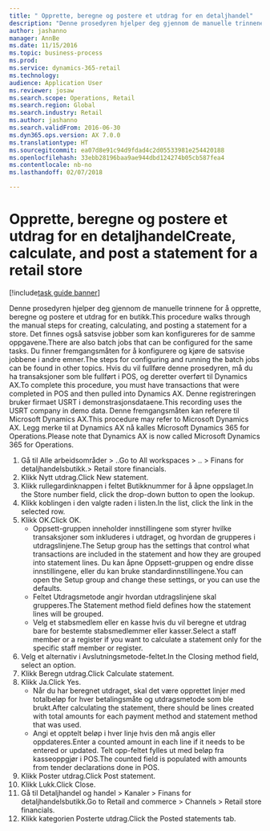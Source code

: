 ```yaml
--- 
title: " Opprette, beregne og postere et utdrag for en detaljhandel"
description: "Denne prosedyren hjelper deg gjennom de manuelle trinnene for å opprette, beregne og postere et utdrag for en butikk."
author: jashanno
manager: AnnBe
ms.date: 11/15/2016
ms.topic: business-process
ms.prod: 
ms.service: dynamics-365-retail
ms.technology: 
audience: Application User
ms.reviewer: josaw
ms.search.scope: Operations, Retail
ms.search.region: Global
ms.search.industry: Retail
ms.author: jashanno
ms.search.validFrom: 2016-06-30
ms.dyn365.ops.version: AX 7.0.0
ms.translationtype: HT
ms.sourcegitcommit: ea07d8e91c94d9fdad4c2d05533981e254420188
ms.openlocfilehash: 33ebb28196baa9ae944dbd124274b05cb587fea4
ms.contentlocale: nb-no
ms.lasthandoff: 02/07/2018

---
```

# <a name="create-calculate-and-post-a-statement-for-a-retail-store"></a><span data-ttu-id="05ec5-103"> Opprette, beregne og postere et utdrag for en detaljhandel</span><span class="sxs-lookup"><span data-stu-id="05ec5-103">Create, calculate, and post a statement for a retail store</span></span>

[!include[task guide banner](../includes/task-guide-banner.md)]

<span data-ttu-id="05ec5-104">Denne prosedyren hjelper deg gjennom de manuelle trinnene for å opprette, beregne og postere et utdrag for en butikk.</span><span class="sxs-lookup"><span data-stu-id="05ec5-104">This procedure walks through the manual steps for creating, calculating, and posting a statement for a store.</span></span> <span data-ttu-id="05ec5-105">Det finnes også satsvise jobber som kan konfigureres for de samme oppgavene.</span><span class="sxs-lookup"><span data-stu-id="05ec5-105">There are also batch jobs that can be configured for the same tasks.</span></span> <span data-ttu-id="05ec5-106">Du finner fremgangsmåten for å konfigurere og kjøre de satsvise jobbene i andre emner.</span><span class="sxs-lookup"><span data-stu-id="05ec5-106">The steps for configuring and running the batch jobs can be found in other topics.</span></span> <span data-ttu-id="05ec5-107">Hvis du vil fullføre denne prosedyren, må du ha transaksjoner som ble fullført i POS, og deretter overført til Dynamics AX.</span><span class="sxs-lookup"><span data-stu-id="05ec5-107">To complete this procedure, you must have transactions that were completed in POS and then pulled into Dynamics AX.</span></span> <span data-ttu-id="05ec5-108">Denne registreringen bruker firmaet USRT i demonstrasjonsdataene.</span><span class="sxs-lookup"><span data-stu-id="05ec5-108">This recording uses the USRT company in demo data.</span></span> <span data-ttu-id="05ec5-109">Denne fremgangsmåten kan referere til Microsoft Dynamics AX.</span><span class="sxs-lookup"><span data-stu-id="05ec5-109">This procedure may refer to Microsoft Dynamics AX.</span></span> <span data-ttu-id="05ec5-110">Legg merke til at Dynamics AX nå kalles Microsoft Dynamics 365 for Operations.</span><span class="sxs-lookup"><span data-stu-id="05ec5-110">Please note that Dynamics AX is now called Microsoft Dynamics 365 for Operations.</span></span>

1. <span data-ttu-id="05ec5-111">Gå til Alle arbeidsområder > ..</span><span class="sxs-lookup"><span data-stu-id="05ec5-111">Go to All workspaces > ..</span></span> <span data-ttu-id="05ec5-112">> Finans for detaljhandelsbutikk.</span><span class="sxs-lookup"><span data-stu-id="05ec5-112">> Retail store financials.</span></span>
2. <span data-ttu-id="05ec5-113">Klikk Nytt utdrag.</span><span class="sxs-lookup"><span data-stu-id="05ec5-113">Click New statement.</span></span>
3. <span data-ttu-id="05ec5-114">Klikk rullegardinknappen i feltet Butikknummer for å åpne oppslaget.</span><span class="sxs-lookup"><span data-stu-id="05ec5-114">In the Store number field, click the drop-down button to open the lookup.</span></span>
4. <span data-ttu-id="05ec5-115">Klikk koblingen i den valgte raden i listen.</span><span class="sxs-lookup"><span data-stu-id="05ec5-115">In the list, click the link in the selected row.</span></span>
5. <span data-ttu-id="05ec5-116">Klikk OK.</span><span class="sxs-lookup"><span data-stu-id="05ec5-116">Click OK.</span></span>
    * <span data-ttu-id="05ec5-117">Oppsett-gruppen inneholder innstillingene som styrer hvilke transaksjoner som inkluderes i utdraget, og hvordan de grupperes i utdragslinjene.</span><span class="sxs-lookup"><span data-stu-id="05ec5-117">The Setup group has the settings that control what transactions are included in the statement and how they are grouped into statement lines.</span></span> <span data-ttu-id="05ec5-118">Du kan åpne Oppsett-gruppen og endre disse innstillingene, eller du kan bruke standardinnstillingene.</span><span class="sxs-lookup"><span data-stu-id="05ec5-118">You can open the Setup group and change these settings, or you can use the defaults.</span></span>  
    * <span data-ttu-id="05ec5-119">Feltet Utdragsmetode angir hvordan utdragslinjene skal grupperes.</span><span class="sxs-lookup"><span data-stu-id="05ec5-119">The Statement method field defines how the statement lines will be grouped.</span></span>  
    * <span data-ttu-id="05ec5-120">Velg et stabsmedlem eller en kasse hvis du vil beregne et utdrag bare for bestemte stabsmedlemmer eller kasser.</span><span class="sxs-lookup"><span data-stu-id="05ec5-120">Select a staff member or a register if you want to calculate a statement only for the specific staff member or register.</span></span>  
6. <span data-ttu-id="05ec5-121">Velg et alternativ i Avslutningsmetode-feltet.</span><span class="sxs-lookup"><span data-stu-id="05ec5-121">In the Closing method field, select an option.</span></span>
7. <span data-ttu-id="05ec5-122">Klikk Beregn utdrag.</span><span class="sxs-lookup"><span data-stu-id="05ec5-122">Click Calculate statement.</span></span>
8. <span data-ttu-id="05ec5-123">Klikk Ja.</span><span class="sxs-lookup"><span data-stu-id="05ec5-123">Click Yes.</span></span>
    * <span data-ttu-id="05ec5-124">Når du har beregnet utdraget, skal det være opprettet linjer med totalbeløp for hver betalingsmåte og utdragsmetode som ble brukt.</span><span class="sxs-lookup"><span data-stu-id="05ec5-124">After calculating the statement, there should be lines created with total amounts for each payment method and statement method that was used.</span></span>  
    * <span data-ttu-id="05ec5-125">Angi et opptelt beløp i hver linje hvis den må angis eller oppdateres.</span><span class="sxs-lookup"><span data-stu-id="05ec5-125">Enter a counted amount in each line if it needs to be entered or updated.</span></span> <span data-ttu-id="05ec5-126">Telt opp-feltet fylles ut med beløp fra kasseoppgjør i POS.</span><span class="sxs-lookup"><span data-stu-id="05ec5-126">The counted field is populated with amounts from tender declarations done in POS.</span></span>  
9. <span data-ttu-id="05ec5-127">Klikk Poster utdrag.</span><span class="sxs-lookup"><span data-stu-id="05ec5-127">Click Post statement.</span></span>
10. <span data-ttu-id="05ec5-128">Klikk Lukk.</span><span class="sxs-lookup"><span data-stu-id="05ec5-128">Click Close.</span></span>
11. <span data-ttu-id="05ec5-129">Gå til Detaljhandel og handel > Kanaler > Finans for detaljhandelsbutikk.</span><span class="sxs-lookup"><span data-stu-id="05ec5-129">Go to Retail and commerce > Channels > Retail store financials.</span></span>
12. <span data-ttu-id="05ec5-130">Klikk kategorien Posterte utdrag.</span><span class="sxs-lookup"><span data-stu-id="05ec5-130">Click the Posted statements tab.</span></span>


